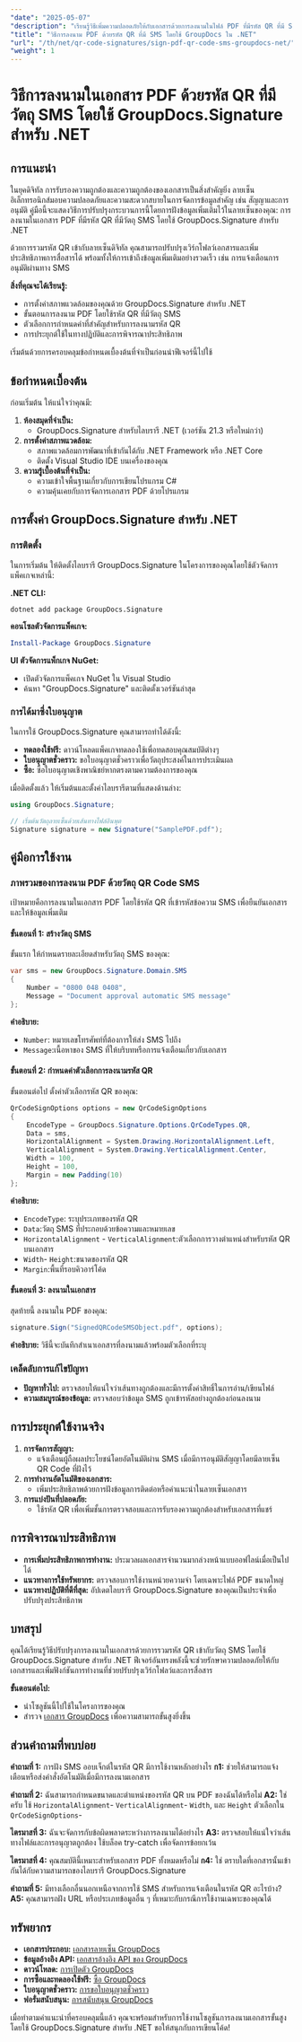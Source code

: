 ```yaml
---
"date": "2025-05-07"
"description": "เรียนรู้วิธีเพิ่มความปลอดภัยให้กับเอกสารด้วยการลงนามในไฟล์ PDF ที่มีรหัส QR ที่มี SMS โดยใช้ GroupDocs.Signature สำหรับ .NET ปรับปรุงขั้นตอนการทำงานและเพิ่มประสิทธิภาพการสื่อสาร"
"title": "วิธีการลงนาม PDF ด้วยรหัส QR ที่มี SMS โดยใช้ GroupDocs ใน .NET"
"url": "/th/net/qr-code-signatures/sign-pdf-qr-code-sms-groupdocs-net/"
"weight": 1
---
```


# วิธีการลงนามในเอกสาร PDF ด้วยรหัส QR ที่มีวัตถุ SMS โดยใช้ GroupDocs.Signature สำหรับ .NET

## การแนะนำ
ในยุคดิจิทัล การรับรองความถูกต้องและความถูกต้องของเอกสารเป็นสิ่งสำคัญยิ่ง ลายเซ็นอิเล็กทรอนิกส์มอบความปลอดภัยและความสะดวกสบายในการจัดการข้อมูลสำคัญ เช่น สัญญาและการอนุมัติ คู่มือนี้จะแสดงวิธีการปรับปรุงกระบวนการนี้โดยการฝังข้อมูลเพิ่มเติมไว้ในลายเซ็นของคุณ: การลงนามในเอกสาร PDF ที่มีรหัส QR ที่มีวัตถุ SMS โดยใช้ GroupDocs.Signature สำหรับ .NET

ด้วยการรวมรหัส QR เข้ากับลายเซ็นดิจิทัล คุณสามารถปรับปรุงเวิร์กโฟลว์เอกสารและเพิ่มประสิทธิภาพการสื่อสารได้ พร้อมทั้งให้การเข้าถึงข้อมูลเพิ่มเติมอย่างรวดเร็ว เช่น การแจ้งเตือนการอนุมัติผ่านทาง SMS

**สิ่งที่คุณจะได้เรียนรู้:**
- การตั้งค่าสภาพแวดล้อมของคุณด้วย GroupDocs.Signature สำหรับ .NET
- ขั้นตอนการลงนาม PDF โดยใช้รหัส QR ที่มีวัตถุ SMS
- ตัวเลือกการกำหนดค่าที่สำคัญสำหรับการลงนามรหัส QR
- การประยุกต์ใช้ในทางปฏิบัติและการพิจารณาประสิทธิภาพ

เริ่มต้นด้วยการครอบคลุมข้อกำหนดเบื้องต้นที่จำเป็นก่อนนำฟีเจอร์นี้ไปใช้

## ข้อกำหนดเบื้องต้น
ก่อนเริ่มต้น ให้แน่ใจว่าคุณมี:
1. **ห้องสมุดที่จำเป็น:**
   - GroupDocs.Signature สำหรับไลบรารี .NET (เวอร์ชัน 21.3 หรือใหม่กว่า)
2. **การตั้งค่าสภาพแวดล้อม:**
   - สภาพแวดล้อมการพัฒนาที่เข้ากันได้กับ .NET Framework หรือ .NET Core
   - ติดตั้ง Visual Studio IDE บนเครื่องของคุณ
3. **ความรู้เบื้องต้นที่จำเป็น:**
   - ความเข้าใจพื้นฐานเกี่ยวกับการเขียนโปรแกรม C#
   - ความคุ้นเคยกับการจัดการเอกสาร PDF ด้วยโปรแกรม

## การตั้งค่า GroupDocs.Signature สำหรับ .NET
### การติดตั้ง
ในการเริ่มต้น ให้ติดตั้งไลบรารี GroupDocs.Signature ในโครงการของคุณโดยใช้ตัวจัดการแพ็คเกจเหล่านี้:

**.NET CLI:**
```shell
dotnet add package GroupDocs.Signature
```

**คอนโซลตัวจัดการแพ็คเกจ:**
```powershell
Install-Package GroupDocs.Signature
```

**UI ตัวจัดการแพ็กเกจ NuGet:**
- เปิดตัวจัดการแพ็คเกจ NuGet ใน Visual Studio
- ค้นหา "GroupDocs.Signature" และติดตั้งเวอร์ชันล่าสุด

### การได้มาซึ่งใบอนุญาต
ในการใช้ GroupDocs.Signature คุณสามารถทำได้ดังนี้:
- **ทดลองใช้ฟรี:** ดาวน์โหลดแพ็คเกจทดลองใช้เพื่อทดสอบคุณสมบัติต่างๆ
- **ใบอนุญาตชั่วคราว:** ขอใบอนุญาตชั่วคราวเพื่อวัตถุประสงค์ในการประเมินผล
- **ซื้อ:** ซื้อใบอนุญาตเชิงพาณิชย์หากตรงตามความต้องการของคุณ

เมื่อติดตั้งแล้ว ให้เริ่มต้นและตั้งค่าไลบรารีตามที่แสดงด้านล่าง:
```csharp
using GroupDocs.Signature;

// เริ่มต้นวัตถุลายเซ็นด้วยเส้นทางไฟล์อินพุต
Signature signature = new Signature("SamplePDF.pdf");
```

## คู่มือการใช้งาน
### ภาพรวมของการลงนาม PDF ด้วยวัตถุ QR Code SMS
เป้าหมายคือการลงนามในเอกสาร PDF โดยใช้รหัส QR ที่เข้ารหัสข้อความ SMS เพื่อยืนยันเอกสารและให้ข้อมูลเพิ่มเติม

#### ขั้นตอนที่ 1: สร้างวัตถุ SMS
ขั้นแรก ให้กำหนดรายละเอียดสำหรับวัตถุ SMS ของคุณ:
```csharp
var sms = new GroupDocs.Signature.Domain.SMS
{
    Number = "0800 048 0408",
    Message = "Document approval automatic SMS message"
};
```
**คำอธิบาย:** 
- `Number`: หมายเลขโทรศัพท์ที่ต้องการให้ส่ง SMS ไปถึง
- `Message`:เนื้อหาของ SMS ที่ให้บริบทหรือการแจ้งเตือนเกี่ยวกับเอกสาร

#### ขั้นตอนที่ 2: กำหนดค่าตัวเลือกการลงนามรหัส QR
ขั้นตอนต่อไป ตั้งค่าตัวเลือกรหัส QR ของคุณ:
```csharp
QrCodeSignOptions options = new QrCodeSignOptions
{
    EncodeType = GroupDocs.Signature.Options.QrCodeTypes.QR,
    Data = sms,
    HorizontalAlignment = System.Drawing.HorizontalAlignment.Left,
    VerticalAlignment = System.Drawing.VerticalAlignment.Center,
    Width = 100,
    Height = 100,
    Margin = new Padding(10)
};
```
**คำอธิบาย:**
- `EncodeType`: ระบุประเภทของรหัส QR
- `Data`:วัตถุ SMS ที่ประกอบด้วยข้อความและหมายเลข
- `HorizontalAlignment` - `VerticalAlignment`:ตัวเลือกการวางตำแหน่งสำหรับรหัส QR บนเอกสาร
- `Width`- `Height`:ขนาดของรหัส QR
- `Margin`:พื้นที่รอบคิวอาร์โค้ด

#### ขั้นตอนที่ 3: ลงนามในเอกสาร
สุดท้ายนี้ ลงนามใน PDF ของคุณ:
```csharp
signature.Sign("SignedQRCodeSMSObject.pdf", options);
```
**คำอธิบาย:** 
วิธีนี้จะบันทึกสำเนาเอกสารที่ลงนามแล้วพร้อมตัวเลือกที่ระบุ

### เคล็ดลับการแก้ไขปัญหา
- **ปัญหาทั่วไป:** ตรวจสอบให้แน่ใจว่าเส้นทางถูกต้องและมีการตั้งค่าสิทธิ์ในการอ่าน/เขียนไฟล์
- **ความสมบูรณ์ของข้อมูล:** ตรวจสอบว่าข้อมูล SMS ถูกเข้ารหัสอย่างถูกต้องก่อนลงนาม

## การประยุกต์ใช้งานจริง
1. **การจัดการสัญญา:**
   - แจ้งเตือนผู้ถือผลประโยชน์โดยอัตโนมัติผ่าน SMS เมื่อมีการอนุมัติสัญญาโดยมีลายเซ็น QR Code ที่ฝังไว้
2. **การทำงานอัตโนมัติของเอกสาร:**
   - เพิ่มประสิทธิภาพด้วยการฝังข้อมูลการติดต่อหรือคำแนะนำในลายเซ็นเอกสาร
3. **การแบ่งปันที่ปลอดภัย:**
   - ใช้รหัส QR เพื่อเพิ่มชั้นการตรวจสอบและการรับรองความถูกต้องสำหรับเอกสารที่แชร์

## การพิจารณาประสิทธิภาพ
- **การเพิ่มประสิทธิภาพการทำงาน:** ประมวลผลเอกสารจำนวนมากล่วงหน้าแบบออฟไลน์เมื่อเป็นไปได้
- **แนวทางการใช้ทรัพยากร:** ตรวจสอบการใช้งานหน่วยความจำ โดยเฉพาะไฟล์ PDF ขนาดใหญ่
- **แนวทางปฏิบัติที่ดีที่สุด:** อัปเดตไลบรารี GroupDocs.Signature ของคุณเป็นประจำเพื่อปรับปรุงประสิทธิภาพ

## บทสรุป
คุณได้เรียนรู้วิธีปรับปรุงการลงนามในเอกสารด้วยการรวมรหัส QR เข้ากับวัตถุ SMS โดยใช้ GroupDocs.Signature สำหรับ .NET ฟีเจอร์อันทรงพลังนี้จะช่วยรักษาความปลอดภัยให้กับเอกสารและเพิ่มฟังก์ชันการทำงานที่ช่วยปรับปรุงเวิร์กโฟลว์และการสื่อสาร

**ขั้นตอนต่อไป:**
- นำโซลูชันนี้ไปใช้ในโครงการของคุณ
- สำรวจ [เอกสาร GroupDocs](https://docs.groupdocs.com/signature/net/) เพื่อความสามารถขั้นสูงยิ่งขึ้น

## ส่วนคำถามที่พบบ่อย
**คำถามที่ 1:** การฝัง SMS ออบเจ็กต์ในรหัส QR มีการใช้งานหลักอย่างไร
**ก1:** ช่วยให้สามารถแจ้งเตือนหรือส่งคำสั่งอัตโนมัติเมื่อมีการลงนามเอกสาร

**คำถามที่ 2:** ฉันสามารถกำหนดขนาดและตำแหน่งของรหัส QR บน PDF ของฉันได้หรือไม่
**A2:** ใช่ครับ ใช้ `HorizontalAlignment`- `VerticalAlignment`- `Width`, และ `Height` ตัวเลือกใน `QrCodeSignOptions`-

**ไตรมาสที่ 3:** ฉันจะจัดการกับข้อผิดพลาดระหว่างการลงนามได้อย่างไร
**A3:** ตรวจสอบให้แน่ใจว่าเส้นทางไฟล์และการอนุญาตถูกต้อง ใช้บล็อค try-catch เพื่อจัดการข้อยกเว้น

**ไตรมาสที่ 4:** คุณสมบัตินี้เหมาะสำหรับเอกสาร PDF ทั้งหมดหรือไม่
**ก4:** ใช่ ตราบใดที่เอกสารนั้นเข้ากันได้กับความสามารถของไลบรารี GroupDocs.Signature

**คำถามที่ 5:** มีทางเลือกอื่นนอกเหนือจากการใช้ SMS สำหรับการแจ้งเตือนในรหัส QR อะไรบ้าง?
**A5:** คุณสามารถฝัง URL หรือประเภทข้อมูลอื่น ๆ ที่เหมาะกับกรณีการใช้งานเฉพาะของคุณได้

## ทรัพยากร
- **เอกสารประกอบ:** [เอกสารลายเซ็น GroupDocs](https://docs.groupdocs.com/signature/net/)
- **ข้อมูลอ้างอิง API:** [เอกสารอ้างอิง API ของ GroupDocs](https://reference.groupdocs.com/signature/net/)
- **ดาวน์โหลด:** [การเปิดตัว GroupDocs](https://releases.groupdocs.com/signature/net/)
- **การซื้อและทดลองใช้ฟรี:** [ซื้อ GroupDocs](https://purchase.groupdocs.com/buy)
- **ใบอนุญาตชั่วคราว:** [การขอใบอนุญาตชั่วคราว](https://purchase.groupdocs.com/temporary-license/)
- **ฟอรั่มสนับสนุน:** [การสนับสนุน GroupDocs](https://forum.groupdocs.com/c/signature/)

เมื่อทำตามคำแนะนำที่ครอบคลุมนี้แล้ว คุณจะพร้อมสำหรับการใช้งานโซลูชันการลงนามเอกสารขั้นสูงโดยใช้ GroupDocs.Signature สำหรับ .NET ขอให้สนุกกับการเขียนโค้ด!